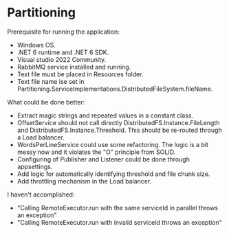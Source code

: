 # Partitioning

Prerequisite for running the application:
- Windows OS.
- .NET 6 runtime and .NET 6 SDK.
- Visual studio 2022 Community.
- RabbitMQ service installed and running.
- Text file must be placed in Resources folder.
- Text file name ise set in Partitioning.ServiceImplementations.DistributedFileSystem.fileName.
  
What could be done better:
- Extract magic strings and repeated values in a constant class.
- OffsetService should not call directly DistributedFS.Instance.FileLength and DistributedFS.Instance.Threshold. This should be re-routed through a Load balancer.
- WordsPerLineService could use some refactoring. The logic is a bit messy now and it violates the "O" principle from SOLID.
- Configuring of Publisher and Listener could be done through appsettings.
- Add logic for automatically identifying threshold and file chunk size.
- Add throttling mechanism in the Load balancer.

I haven't accomplished:
- "Calling RemoteExecutor.run with the same serviceId in parallel throws an exception"
- "Calling RemoteExecutor.run with invalid serviceId throws an exception"
